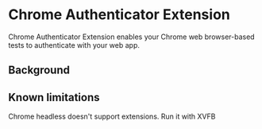 # Chrome Authenticator Extension

Chrome Authenticator Extension enables your Chrome web browser-based tests to authenticate with your web app.

## Background

## Known limitations

Chrome headless doesn't support extensions. Run it with XVFB